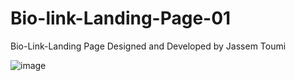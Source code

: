 # Bio-link-Landing-Page-01
 Bio-Link-Landing Page Designed and Developed by Jassem Toumi 
 
 
 ![image](https://user-images.githubusercontent.com/103656552/169672016-c32bf841-f801-43a4-94db-6702be8938d6.png)

